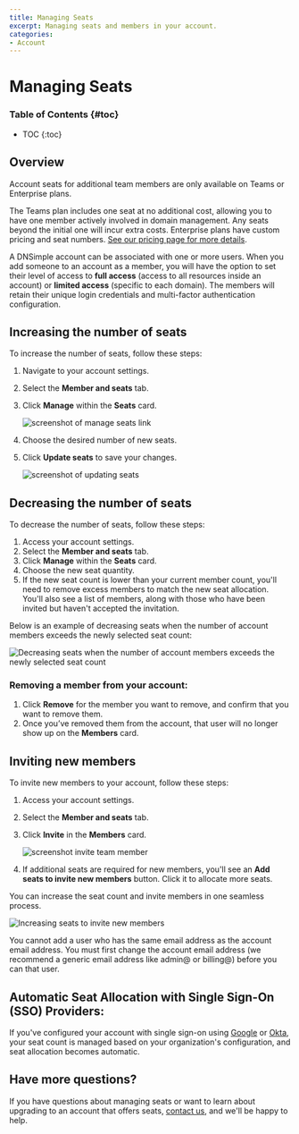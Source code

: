 ```yaml
---
title: Managing Seats
excerpt: Managing seats and members in your account.
categories:
- Account
---
```


# Managing Seats

### Table of Contents {#toc}

* TOC
{:toc}

## Overview

<info>
Account seats for additional team members are only available on Teams or Enterprise plans.
</info>

The Teams plan includes one seat at no additional cost, allowing you to have one member actively involved in domain management. Any seats beyond the initial one will incur extra costs. Enterprise plans have custom pricing and seat numbers. [See our pricing page for more details](https://dnsimple.com/pricing).

A DNSimple account can be associated with one or more users. When you add someone to an account as a member, you will have the option to set their level of access to **full access** (access to all resources inside an account) or **limited access** (specific to each domain). The members will retain their unique login credentials and multi-factor authentication configuration.

## Increasing the number of seats

To increase the number of seats, follow these steps:

1. Navigate to your account settings.
1. Select the **Member and seats** tab.
1. Click **Manage** within the **Seats** card.

    ![screenshot of manage seats link](/files/manage-seats.png)

1. Choose the desired number of new seats.
1. Click **Update seats** to save your changes.

    ![screenshot of updating seats](/files/update-seats.png)

## Decreasing the number of seats

To decrease the number of seats, follow these steps:

1. Access your account settings.
1. Select the **Member and seats** tab.
1.  Click **Manage** within the **Seats** card.
1. Choose the new seat quantity.
1. If the new seat count is lower than your current member count, you'll need to remove excess members to match the new seat allocation. You'll also see a list of members, along with those who have been invited but haven't accepted the invitation.

Below is an example of decreasing seats when the number of account members exceeds the newly selected seat count:

![Decreasing seats when the number of account members exceeds the newly selected seat count](/files/decreasing-seats.png)

### Removing a member from your account: 

1. Click **Remove** for the member you want to remove, and confirm that you want to remove them.
2. Once you’ve removed them from the account, that user will no longer show up on the **Members** card.

## Inviting new members

To invite new members to your account, follow these steps:

1. Access your account settings.
1. Select the **Member and seats** tab.
1. Click **Invite** in the **Members** card.

    ![screenshot invite team member](/files/invite-member.png)

1. If additional seats are required for new members, you'll see an **Add seats to invite new members** button. Click it to allocate more seats.

You can increase the seat count and invite members in one seamless process.

![Increasing seats to invite new members](/files/adding-seats-when-inviting-new-members.png)

<info>
You cannot add a user who has the same email address as the account email address. You must first change the account email address (we recommend a generic email address like admin@ or billing@) before you can that user.
</info>

## Automatic Seat Allocation with Single Sign-On (SSO) Providers:

If you've configured your account with single sign-on using [Google](/articles/google-identity-provider/) or [Okta](/articles/okta-identity-provider/), your seat count is managed based on your organization's configuration, and seat allocation becomes automatic.

## Have more questions?

If you have questions about managing seats or want to learn about upgrading to an account that offers seats, [contact us](https://dnsimple.com/feedback), and we'll be happy to help.
